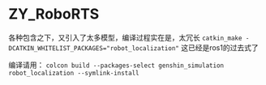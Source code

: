 # ZY_RoboRTS
各种包含之下，又引入了太多模型，编译过程实在是，太冗长
``catkin_make -DCATKIN_WHITELIST_PACKAGES="robot_localization"`` 这已经是ros1的过去式了

编译请用：
`` colcon build --packages-select genshin_simulation robot_localization --symlink-install ``